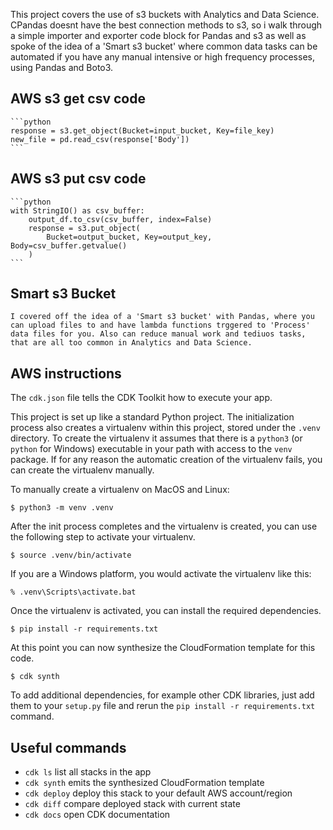 This project covers the use of s3 buckets with Analytics and Data Science. CPandas doesnt have the best connection methods to s3, so i walk through a simple importer and exporter code block for Pandas and s3 as well as spoke of the idea of a 'Smart s3 bucket' where common data tasks can be automated if you have any manual intensive or high frequency processes, using Pandas and Boto3.

## AWS s3 get csv code
    ```python 
    response = s3.get_object(Bucket=input_bucket, Key=file_key)
    new_file = pd.read_csv(response['Body'])
    ```

## AWS s3 put csv code

    ```python
    with StringIO() as csv_buffer:
        output_df.to_csv(csv_buffer, index=False)
        response = s3.put_object(
            Bucket=output_bucket, Key=output_key, Body=csv_buffer.getvalue()
        )
    ```
## Smart s3 Bucket

    I covered off the idea of a 'Smart s3 bucket' with Pandas, where you can upload files to and have lambda functions trggered to 'Process' data files for you. Also can reduce manual work and tediuos tasks, that are all too common in Analytics and Data Science.

## AWS instructions

The `cdk.json` file tells the CDK Toolkit how to execute your app.

This project is set up like a standard Python project.  The initialization
process also creates a virtualenv within this project, stored under the `.venv`
directory.  To create the virtualenv it assumes that there is a `python3`
(or `python` for Windows) executable in your path with access to the `venv`
package. If for any reason the automatic creation of the virtualenv fails,
you can create the virtualenv manually.

To manually create a virtualenv on MacOS and Linux:

```
$ python3 -m venv .venv
```

After the init process completes and the virtualenv is created, you can use the following
step to activate your virtualenv.

```
$ source .venv/bin/activate
```

If you are a Windows platform, you would activate the virtualenv like this:

```
% .venv\Scripts\activate.bat
```

Once the virtualenv is activated, you can install the required dependencies.

```
$ pip install -r requirements.txt
```

At this point you can now synthesize the CloudFormation template for this code.

```
$ cdk synth
```

To add additional dependencies, for example other CDK libraries, just add
them to your `setup.py` file and rerun the `pip install -r requirements.txt`
command.

## Useful commands

 * `cdk ls`          list all stacks in the app
 * `cdk synth`       emits the synthesized CloudFormation template
 * `cdk deploy`      deploy this stack to your default AWS account/region
 * `cdk diff`        compare deployed stack with current state
 * `cdk docs`        open CDK documentation
